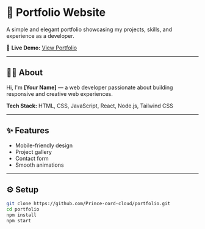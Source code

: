 # 💼 Portfolio Website

A simple and elegant portfolio showcasing my projects, skills, and experience as a developer.

🔗 **Live Demo:** [View Portfolio](https://github.com/Prince-cord-cloud/Prince-Portfolio.git)

---

## 🧑‍💻 About
Hi, I'm **[Your Name]** — a web developer passionate about building responsive and creative web experiences.

**Tech Stack:** HTML, CSS, JavaScript, React, Node.js, Tailwind CSS

---

## ✨ Features
- Mobile-friendly design 
- Project gallery 
- Contact form 
- Smooth animations 

---

## ⚙️ Setup
```bash
git clone https://github.com/Prince-cord-cloud/portfolio.git
cd portfolio
npm install
npm start